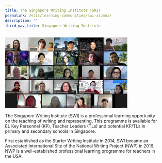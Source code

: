 ```yaml
---
title: The Singapore Writing Institute (SWI)
permalink: /elis/learning-communities/swi-alumni/
description: ""
third_nav_title: Singapore Writing Institute
---
```

<img src="/images/swi-day_20218dfb0ba258044485bafa79d62618c03c.png" style="width:80%">

The Singapore Writing Institute (SWI) is a professional learning opportunity on the teaching of writing and representing. This programme is available for EL Key Personnel (KP), Teacher Leaders (TLs) and potential KP/TLs in primary and secondary schools in Singapore.

First established as the Starter Writing Institute in 2014, SWI became an Associated International Site of the National Writing Project (NWP) in 2016. NWP is a well-established professional learning programme for teachers in the USA.